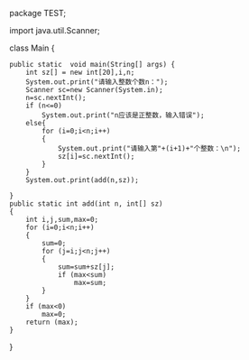package TEST;

import java.util.Scanner;

class Main {

    public static  void main(String[] args) {
        int sz[] = new int[20],i,n;
        System.out.print("请输入整数个数n：");
        Scanner sc=new Scanner(System.in);
        n=sc.nextInt();
        if (n<=0)
            System.out.print("n应该是正整数，输入错误");
        else{
            for (i=0;i<n;i++)
            {
                System.out.print("请输入第"+(i+1)+"个整数：\n");
                sz[i]=sc.nextInt();
            }
        }
        System.out.print(add(n,sz));

    }
    public static int add(int n, int[] sz)
    {
        int i,j,sum,max=0;
        for (i=0;i<n;i++)
        {
            sum=0;
            for (j=i;j<n;j++)
            {
                sum=sum+sz[j];
                if (max<sum)
                    max=sum;
            }
        }
        if (max<0)
            max=0;
        return (max);
    }

}
